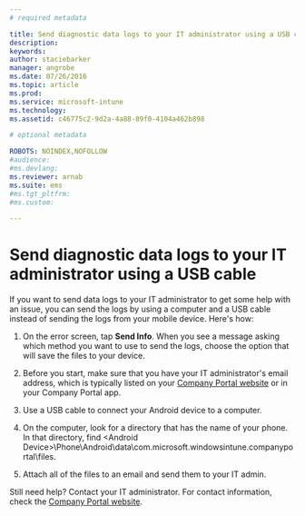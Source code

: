 ```yaml
---
# required metadata

title: Send diagnostic data logs to your IT administrator using a USB cable | Microsoft Intune
description:
keywords:
author: staciebarker
manager: angrobe
ms.date: 07/26/2016
ms.topic: article
ms.prod:
ms.service: microsoft-intune
ms.technology:
ms.assetid: c46775c2-9d2a-4a88-89f0-4104a462b898

# optional metadata

ROBOTS: NOINDEX,NOFOLLOW
#audience:
#ms.devlang:
ms.reviewer: arnab
ms.suite: ems
#ms.tgt_pltfrm:
#ms.custom:

---
```



# Send diagnostic data logs to your IT administrator using a USB cable

If you want to send data logs to your IT administrator to get some help with an issue, you can send the logs by using a computer and a USB cable instead of sending the logs from your mobile device. Here's how:

1.  On the error screen, tap **Send Info**. When you see a message asking which method you want to use to send the logs, choose the option that will save the files to your device.

2.  Before you start, make sure that you have your IT administrator's email address, which is typically listed on your [Company Portal website](http://portal.manage.microsoft.com) or in your Company Portal app.

2.  Use a USB cable to connect your Android device to a computer.

3.  On the computer, look for a directory that has the name of your phone. In that directory, find &lt;Android Device&gt;\Phone\Android\data\com.microsoft.windowsintune.companyportal\files\.

4.  Attach all of the files to an email and send them to your IT admin.

Still need help? Contact your IT administrator. For contact information, check the [Company Portal website](http://portal.manage.microsoft.com).


